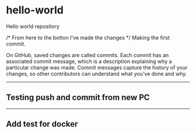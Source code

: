 # hello-world
Hello world repository

/* From here to the botton I've made the changes */
Making the first commit.

On GitHub, saved changes are called commits. Each commit has an associated commit message, which is a description explaining why a particular change was made. Commit messages capture the history of your changes, so other contributors can understand what you’ve done and why.


-------------------
Testing push and commit from new PC
-------------------

---------------------
Add test for docker
--------------------
